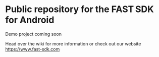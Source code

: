 # Public repository for the FAST SDK for Android

Demo project coming soon

Head over the wiki for more information or check out our website https://www.fast-sdk.com
